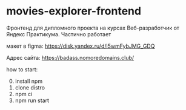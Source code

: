 # movies-explorer-frontend

Фронтенд для дипломного проекта на курсах Веб-разработчик от Яндекс Практикума.
Частично работает

макет в figma: https://disk.yandex.ru/d/i5wmFybJMG_GDQ

Адрес сайта: https://badass.nomoredomains.club/

how to start:

0. install npm
1. clone distro
2. npm ci
3. npm run start
